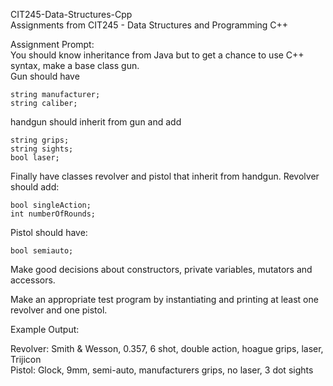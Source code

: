 CIT245-Data-Structures-Cpp  
Assignments from CIT245 - Data Structures and Programming C++  
  
Assignment Prompt:  
You should know inheritance from Java but to get a chance to use C++ syntax, make a base class gun.  
Gun should have  
  
	string manufacturer;  
	string caliber;  
  
handgun should inherit from gun and add  
  
	string grips;  
	string sights;  
	bool laser;   
  
Finally have classes revolver and pistol that inherit from handgun.  Revolver should add:  
 
	bool singleAction;  
	int numberOfRounds;  
	  
Pistol should have:  
  
	bool semiauto;  
  
Make good decisions about constructors, private variables, mutators and accessors.  
  
Make an appropriate test program by instantiating and printing at least one revolver and one pistol.  
  
Example Output:  
  
Revolver: Smith & Wesson, 0.357, 6 shot, double action, hoague grips, laser, Trijicon  
Pistol: Glock, 9mm, semi-auto, manufacturers grips, no laser, 3 dot sights  


